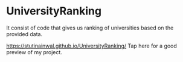 # UniversityRanking
It consist of code that gives us ranking of universities based on the provided data.

https://stutinainwal.github.io/UniversityRanking/  Tap here for a good preview of my project.
